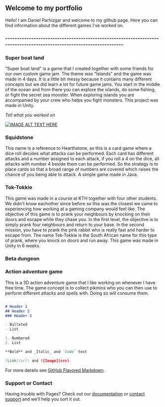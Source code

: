 ## Welcome to my portfolio

Hello! I am Daniel Parhizgar and welcome to my github page. Here you can find information about the different games I've worked on.

### -------------------------------------------------------------------------------------------------------------------

### Super boat land

"Super boat land" is a game that I created together with some friends for our own custom game jam. The theme was "Islands" and the game was made in 4 days. It is a little bit messy because it contains many different concepts but we did learn a lot for future game jams. You start in the middle of the ocean and from there you can explore the islands, do some fishing, or fight the secret sea monster. When exploring islands you are accompanied by your crew who helps you fight monsters. 
This project was made in Unity.

*Tell what you worked on*

[![IMAGE ALT TEXT HERE](http://img.youtube.com/vi/H7Bs3ezKs-c/0.jpg)](https://www.youtube.com/watch?v=H7Bs3ezKs-c)

### Squidstone
This name is a reference to Hearthstone, as this is a card game where a dice roll decides what attacks can be performed.
Each card has different attacks and a number assigned to each attack, if you roll a 4 on the dice, all attacks with number 4 beside them can be performed. So the strategy is to place cards so that a broad range of numbers are covered which raises the chance of you being able to attack. A simple game made in Java.

### Tok-Tokkie
This game was made in a course at KTH together with four other students. We didn't know eachother since before so this was the closest we came to experiencing how working at a gaming company would feel like.
The objective of this game is to prank your neighbours by knocking on their doors and escape while they chase you. In the first level, the objective is to simply prank four neighbours and return to your base. In the second mission, you have to prank the pink rabbit who is really fast and harder to escape from.
The name Tok-Tokkie is the South African name for this type of prank, where you knock on doors and run away.
This game was made in Unity in 6 weeks.

### Beta dungeon


### Action adventure game
This is a 3D action adventure game that I like working on whenever I have free time. The game concept is to collect pikmins who you can then use to perform different attacks and spells with. Doing so will consume them. 

```markdown

# Header 1
## Header 2
### Header 3

- Bulleted
- List

1. Numbered
2. List

**Bold** and _Italic_ and `Code` text

[Link](url) and ![Image](src)
```

For more details see [GitHub Flavored Markdown](https://guides.github.com/features/mastering-markdown/).

### Support or Contact

Having trouble with Pages? Check out our [documentation](https://help.github.com/categories/github-pages-basics/) or [contact support](https://github.com/contact) and we’ll help you sort it out.
